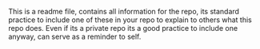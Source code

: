 This is a readme file, contains all information for the repo, its standard practice to include one of these in your repo to explain to others what this repo does. Even if its a private repo its a good practice to include one anyway, can serve as a reminder to self.
